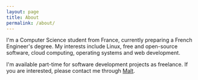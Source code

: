 ```yaml
---
layout: page
title: About
permalink: /about/
---
```


I'm a Computer Science student from France, currently preparing a French
Engineer's degree. My interests include Linux, free and open-source software,
cloud computing, operating systems and web development.

I'm available part-time for software development projects as freelance. If you
are interested, please contact me through [Malt](https://malt.fr/profile/louisheili).
